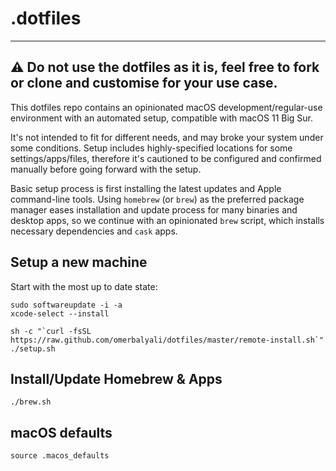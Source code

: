 # .dotfiles

---

## ⚠️ **Do not use the dotfiles as it is, feel free to fork or clone and customise for your use case.**

This dotfiles repo contains an opinionated macOS development/regular-use environment with an automated setup, compatible with macOS 11 Big Sur.

It's not intended to fit for different needs, and may broke your system under some conditions. Setup includes highly-specified locations for some settings/apps/files, therefore it's cautioned to be configured and confirmed manually before going forward with the setup.

Basic setup process is first installing the latest updates and Apple command-line tools. Using `homebrew` (or `brew`) as the preferred package manager eases installation and update process for many binaries and desktop apps, so we continue with an opinionated `brew` script, which installs necessary dependencies and `cask` apps.

## Setup a new machine

Start with the most up to date state:

```
sudo softwareupdate -i -a
xcode-select --install
```

```
sh -c "`curl -fsSL https://raw.github.com/omerbalyali/dotfiles/master/remote-install.sh`"
./setup.sh
```

## Install/Update Homebrew & Apps

```
./brew.sh
```

## macOS defaults

```
source .macos_defaults
```
